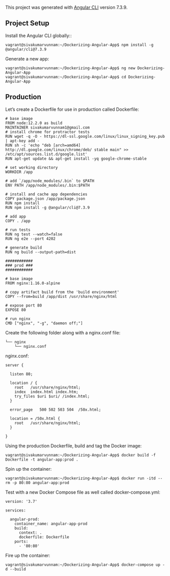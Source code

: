 This project was generated with [Angular CLI](https://github.com/angular/angular-cli) version 7.3.9.

## Project Setup
Install the Angular CLI globally::

```
vagrant@sivakumarvunnam:~/Dockerizing-Angular-App$ npm install -g @angular/cli@7.3.9

```
Generate a new app:

```
vagrant@sivakumarvunnam:~/Dockerizing-Angular-App$ ng new Dockerizing-Angular-App
vagrant@sivakumarvunnam:~/Dockerizing-Angular-App$ cd Dockerizing-Angular-App

```

## Production
Let’s create a Dockerfile for use in production called Dockerfile:
```
# base image
FROM node:12.2.0 as build
MAINTAINER sivakumarvunnam1@gmail.com
# install chrome for protractor tests
RUN wget -q -O - https://dl-ssl.google.com/linux/linux_signing_key.pub | apt-key add -
RUN sh -c 'echo "deb [arch=amd64] http://dl.google.com/linux/chrome/deb/ stable main" >> /etc/apt/sources.list.d/google.list'
RUN apt-get update && apt-get install -yq google-chrome-stable

# set working directory
WORKDIR /app

# add `/app/node_modules/.bin` to $PATH
ENV PATH /app/node_modules/.bin:$PATH

# install and cache app dependencies
COPY package.json /app/package.json
RUN npm install
RUN npm install -g @angular/cli@7.3.9

# add app
COPY . /app

# run tests
RUN ng test --watch=false
RUN ng e2e --port 4202

# generate build
RUN ng build --output-path=dist

############
### prod ###
############

# base image
FROM nginx:1.16.0-alpine

# copy artifact build from the 'build environment'
COPY --from=build /app/dist /usr/share/nginx/html

# expose port 80
EXPOSE 80

# run nginx
CMD ["nginx", "-g", "daemon off;"]

```
Create the following folder along with a nginx.conf file:

```
└── nginx
    └── nginx.conf
```
nginx.conf:

```
server {

  listen 80;

  location / {
    root   /usr/share/nginx/html;
    index  index.html index.htm;
    try_files $uri $uri/ /index.html;
  }

  error_page   500 502 503 504  /50x.html;

  location = /50x.html {
    root   /usr/share/nginx/html;
  }

}

```

Using the production Dockerfile, build and tag the Docker image:

```
vagrant@sivakumarvunnam:~/Dockerizing-Angular-App$ docker build -f Dockerfile -t angular-app:prod .

```
Spin up the container:

```
vagrant@sivakumarvunnam:~/Dockerizing-Angular-App$ docker run -itd --rm -p 80:80 angular-app:prod

```
Test with a new Docker Compose file as well called docker-compose.yml:

```
version: '3.7'

services:

  angular-prod:
    container_name: angular-app-prod
    build:
      context: .
      dockerfile: Dockerfile
    ports:
      - '80:80'
```
Fire up the container:

```
vagrant@sivakumarvunnam:~/Dockerizing-Angular-App$ docker-compose up -d --build

```
